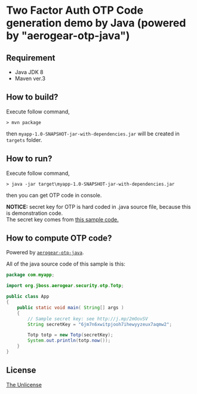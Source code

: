 # Two Factor Auth OTP Code generation demo by Java (powered by "aerogear-otp-java")

## Requirement

- Java JDK 8
- Maven ver.3

## How to build?

Execute follow command,

```shell
> mvn package
```

then `myapp-1.0-SNAPSHOT-jar-with-dependencies.jar` will be created in `targets` folder.

## How to run?

Execute follow command,

```shell
> java -jar target\myapp-1.0-SNAPSHOT-jar-with-dependencies.jar
```

then you can get OTP code in console.

**NOTICE:** secret key for OTP is hard coded in .java source file, because this is demonstration code.  
The secret key comes from [this sample code.](https://github.com/sample-by-jsakamoto/Selenium-E2ETest-for-OTP2FAAuth)

## How to compute OTP code?

Powered by [`aerogear-otp-java`](https://github.com/aerogear/aerogear-otp-java).

All of the java source code of this sample is this:

```java
package com.myapp;

import org.jboss.aerogear.security.otp.Totp;

public class App 
{
    public static void main( String[] args )
    {
        // Sample secret key: see http://j.mp/2mOovSV
        String secretKey = "6jm7n6xwitpjooh7ihewyyzeux7aqmw2";

        Totp totp = new Totp(secretKey);
        System.out.println(totp.now());
    }
}
```

## License

[The Unlicense](LICENSE)